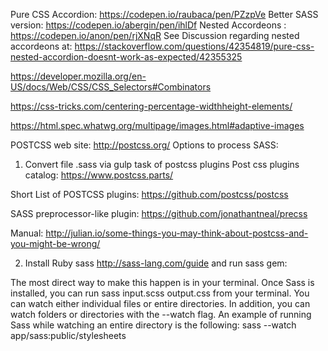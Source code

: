 <!-- Accordion CSS examples -->

Pure CSS Accordion:  https://codepen.io/raubaca/pen/PZzpVe
Better SASS version:   https://codepen.io/abergin/pen/ihlDf
Nested  Accordeons :  https://codepen.io/anon/pen/rjXNqR
See Discussion  regarding nested accordeons at:  https://stackoverflow.com/questions/42354819/pure-css-nested-accordion-doesnt-work-as-expected/42355325

<!--  CSS selectors :  Combinators-->
https://developer.mozilla.org/en-US/docs/Web/CSS/CSS_Selectors#Combinators

<!-- CSS Centering Percentage Width/Height Elements -->
https://css-tricks.com/centering-percentage-widthheight-elements/

<!-- HTML Adaptive Images :  img , viewport , etc -->
https://html.spec.whatwg.org/multipage/images.html#adaptive-images

<!-- PostCSS  hints: -->
POSTCSS web site: http://postcss.org/
Options to process SASS:

1. Convert file .sass   via gulp task of postcss plugins
Post css plugins catalog:   https://www.postcss.parts/

Short List of POSTCSS plugins:
https://github.com/postcss/postcss

 SASS preprocessor-like plugin:   https://github.com/jonathantneal/precss  

Manual: http://julian.io/some-things-you-may-think-about-postcss-and-you-might-be-wrong/

2. Install Ruby sass  http://sass-lang.com/guide   and run sass gem:

The most direct way to make this happen is in your terminal. Once Sass is installed, you can run
                              sass input.scss output.css
 from your terminal. You can watch either individual files or entire directories. In addition, you can watch folders or directories with the --watch flag. An example of running Sass while watching an entire directory is the following:
sass --watch app/sass:public/stylesheets
